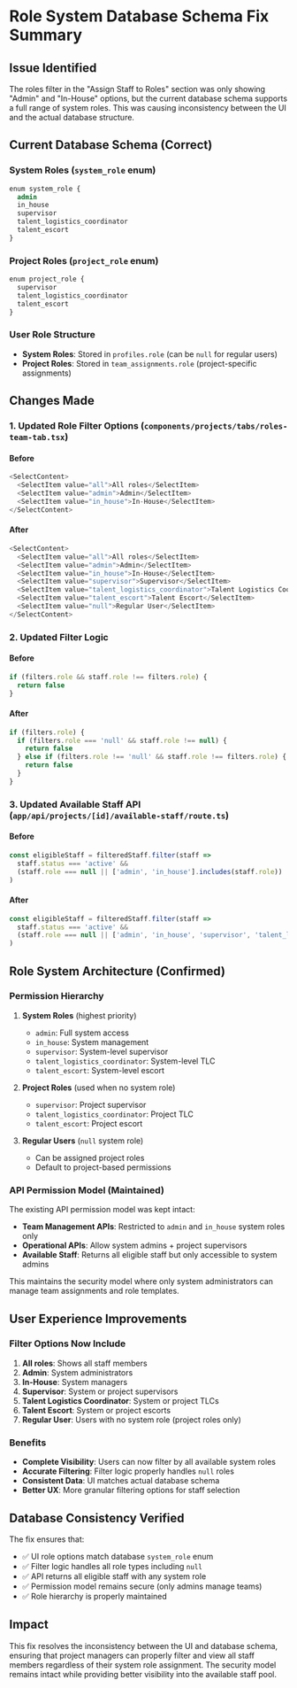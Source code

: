 # Role System Database Schema Fix Summary

## Issue Identified
The roles filter in the "Assign Staff to Roles" section was only showing "Admin" and "In-House" options, but the current database schema supports a full range of system roles. This was causing inconsistency between the UI and the actual database structure.

## Current Database Schema (Correct)

### System Roles (`system_role` enum)
```sql
enum system_role {
  admin
  in_house
  supervisor
  talent_logistics_coordinator
  talent_escort
}
```

### Project Roles (`project_role` enum)
```sql
enum project_role {
  supervisor
  talent_logistics_coordinator
  talent_escort
}
```

### User Role Structure
- **System Roles**: Stored in `profiles.role` (can be `null` for regular users)
- **Project Roles**: Stored in `team_assignments.role` (project-specific assignments)

## Changes Made

### 1. Updated Role Filter Options (`components/projects/tabs/roles-team-tab.tsx`)

#### Before
```typescript
<SelectContent>
  <SelectItem value="all">All roles</SelectItem>
  <SelectItem value="admin">Admin</SelectItem>
  <SelectItem value="in_house">In-House</SelectItem>
</SelectContent>
```

#### After
```typescript
<SelectContent>
  <SelectItem value="all">All roles</SelectItem>
  <SelectItem value="admin">Admin</SelectItem>
  <SelectItem value="in_house">In-House</SelectItem>
  <SelectItem value="supervisor">Supervisor</SelectItem>
  <SelectItem value="talent_logistics_coordinator">Talent Logistics Coordinator</SelectItem>
  <SelectItem value="talent_escort">Talent Escort</SelectItem>
  <SelectItem value="null">Regular User</SelectItem>
</SelectContent>
```

### 2. Updated Filter Logic

#### Before
```typescript
if (filters.role && staff.role !== filters.role) {
  return false
}
```

#### After
```typescript
if (filters.role) {
  if (filters.role === 'null' && staff.role !== null) {
    return false
  } else if (filters.role !== 'null' && staff.role !== filters.role) {
    return false
  }
}
```

### 3. Updated Available Staff API (`app/api/projects/[id]/available-staff/route.ts`)

#### Before
```typescript
const eligibleStaff = filteredStaff.filter(staff => 
  staff.status === 'active' && 
  (staff.role === null || ['admin', 'in_house'].includes(staff.role))
)
```

#### After
```typescript
const eligibleStaff = filteredStaff.filter(staff => 
  staff.status === 'active' && 
  (staff.role === null || ['admin', 'in_house', 'supervisor', 'talent_logistics_coordinator', 'talent_escort'].includes(staff.role))
)
```

## Role System Architecture (Confirmed)

### Permission Hierarchy
1. **System Roles** (highest priority)
   - `admin`: Full system access
   - `in_house`: System management
   - `supervisor`: System-level supervisor
   - `talent_logistics_coordinator`: System-level TLC
   - `talent_escort`: System-level escort

2. **Project Roles** (used when no system role)
   - `supervisor`: Project supervisor
   - `talent_logistics_coordinator`: Project TLC  
   - `talent_escort`: Project escort

3. **Regular Users** (`null` system role)
   - Can be assigned project roles
   - Default to project-based permissions

### API Permission Model (Maintained)
The existing API permission model was kept intact:

- **Team Management APIs**: Restricted to `admin` and `in_house` system roles only
- **Operational APIs**: Allow system admins + project supervisors
- **Available Staff**: Returns all eligible staff but only accessible to system admins

This maintains the security model where only system administrators can manage team assignments and role templates.

## User Experience Improvements

### Filter Options Now Include
1. **All roles**: Shows all staff members
2. **Admin**: System administrators
3. **In-House**: System managers
4. **Supervisor**: System or project supervisors
5. **Talent Logistics Coordinator**: System or project TLCs
6. **Talent Escort**: System or project escorts
7. **Regular User**: Users with no system role (project roles only)

### Benefits
- **Complete Visibility**: Users can now filter by all available system roles
- **Accurate Filtering**: Filter logic properly handles `null` roles
- **Consistent Data**: UI matches actual database schema
- **Better UX**: More granular filtering options for staff selection

## Database Consistency Verified

The fix ensures that:
- ✅ UI role options match database `system_role` enum
- ✅ Filter logic handles all role types including `null`
- ✅ API returns all eligible staff with any system role
- ✅ Permission model remains secure (only admins manage teams)
- ✅ Role hierarchy is properly maintained

## Impact

This fix resolves the inconsistency between the UI and database schema, ensuring that project managers can properly filter and view all staff members regardless of their system role assignment. The security model remains intact while providing better visibility into the available staff pool.